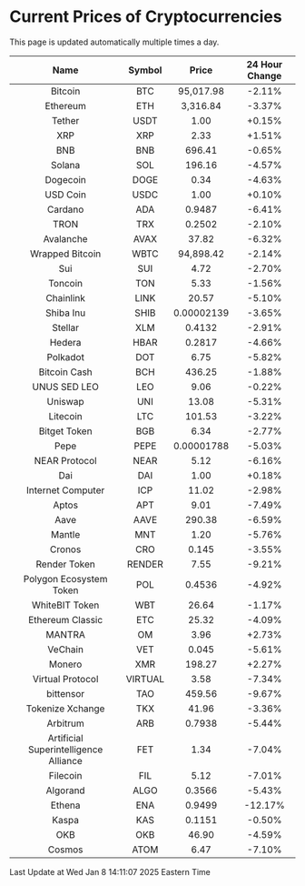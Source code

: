# Current Prices of Cryptocurrencies
This page is updated automatically multiple times a day.

| Name | Symbol | Price | 24 Hour Change |
| :---: |:---:| :---: | :---: |
| Bitcoin | BTC | 95,017.98 | -2.11% |
| Ethereum | ETH | 3,316.84 | -3.37% |
| Tether | USDT | 1.00 | +0.15% |
| XRP | XRP | 2.33 | +1.51% |
| BNB | BNB | 696.41 | -0.65% |
| Solana | SOL | 196.16 | -4.57% |
| Dogecoin | DOGE | 0.34 | -4.63% |
| USD Coin | USDC | 1.00 | +0.10% |
| Cardano | ADA | 0.9487 | -6.41% |
| TRON | TRX | 0.2502 | -2.10% |
| Avalanche | AVAX | 37.82 | -6.32% |
| Wrapped Bitcoin | WBTC | 94,898.42 | -2.14% |
| Sui | SUI | 4.72 | -2.70% |
| Toncoin | TON | 5.33 | -1.56% |
| Chainlink | LINK | 20.57 | -5.10% |
| Shiba Inu | SHIB | 0.00002139 | -3.65% |
| Stellar | XLM | 0.4132 | -2.91% |
| Hedera | HBAR | 0.2817 | -4.66% |
| Polkadot | DOT | 6.75 | -5.82% |
| Bitcoin Cash | BCH | 436.25 | -1.88% |
| UNUS SED LEO | LEO | 9.06 | -0.22% |
| Uniswap | UNI | 13.08 | -5.31% |
| Litecoin | LTC | 101.53 | -3.22% |
| Bitget Token | BGB | 6.34 | -2.77% |
| Pepe | PEPE | 0.00001788 | -5.03% |
| NEAR Protocol | NEAR | 5.12 | -6.16% |
| Dai | DAI | 1.00 | +0.18% |
| Internet Computer | ICP | 11.02 | -2.98% |
| Aptos | APT | 9.01 | -7.49% |
| Aave | AAVE | 290.38 | -6.59% |
| Mantle | MNT | 1.20 | -5.76% |
| Cronos | CRO | 0.145 | -3.55% |
| Render Token | RENDER | 7.55 | -9.21% |
| Polygon Ecosystem Token | POL | 0.4536 | -4.92% |
| WhiteBIT Token | WBT | 26.64 | -1.17% |
| Ethereum Classic | ETC | 25.32 | -4.09% |
| MANTRA | OM | 3.96 | +2.73% |
| VeChain | VET | 0.045 | -5.61% |
| Monero | XMR | 198.27 | +2.27% |
| Virtual Protocol | VIRTUAL | 3.58 | -7.34% |
| bittensor | TAO | 459.56 | -9.67% |
| Tokenize Xchange | TKX | 41.96 | -3.36% |
| Arbitrum | ARB | 0.7938 | -5.44% |
| Artificial Superintelligence Alliance | FET | 1.34 | -7.04% |
| Filecoin | FIL | 5.12 | -7.01% |
| Algorand | ALGO | 0.3566 | -5.43% |
| Ethena | ENA | 0.9499 | -12.17% |
| Kaspa | KAS | 0.1151 | -0.50% |
| OKB | OKB | 46.90 | -4.59% |
| Cosmos | ATOM | 6.47 | -7.10% |

Last Update at Wed Jan  8 14:11:07 2025 Eastern Time